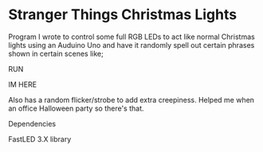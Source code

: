 # Stranger Things Christmas Lights

Program I wrote to control some full RGB LEDs to act like normal Christmas lights using an Auduino Uno and have it randomly spell out certain phrases shown in certain scenes like;

  RUN

  IM HERE

Also has a random flicker/strobe to add extra creepiness. Helped me when an office Halloween party so there's that. 

Dependencies

  FastLED 3.X library
